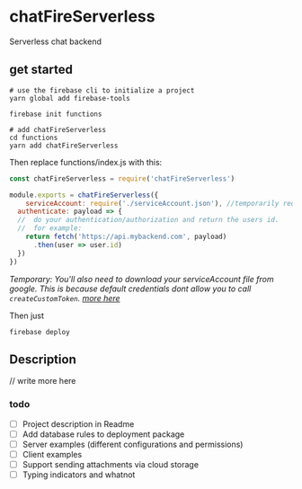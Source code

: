 # chatFireServerless
Serverless chat backend

## get started
```shell
# use the firebase cli to initialize a project
yarn global add firebase-tools

firebase init functions

# add chatFireServerless
cd functions
yarn add chatFireServerless
```
Then replace functions/index.js with this:
```js
const chatFireServerless = require('chatFireServerless')

module.exports = chatFireServerless({
	serviceAccount: require('./serviceAccount.json'), //temporarily required
  authenticate: payload => {
  //  do your authentication/authorization and return the users id.
  //  for example:
    return fetch('https://api.mybackend.com', payload)
      .then(user => user.id)
  })
})
```

_Temporary: You'll also need to download your serviceAccount file from google.
This is because default credentials dont allow you to call `createCustomToken`.
[more here](https://stackoverflow.com/questions/42717540/firebase-cloud-functions-createcustomtoken)_

Then just
```shell
firebase deploy
```
## Description

// write more here

### todo
- [ ] Project description in Readme
- [ ] Add database rules to deployment package
- [ ] Server examples (different configurations and permissions)
- [ ] Client examples
- [ ] Support sending attachments via cloud storage
- [ ] Typing indicators and whatnot
